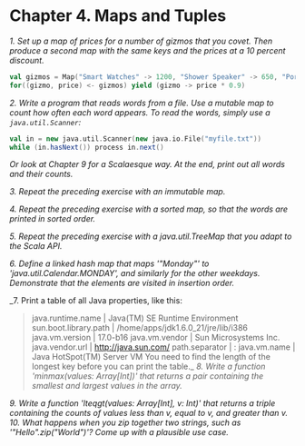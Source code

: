 # Chapter 4. Maps and Tuples

_1. Set up a map of prices for a number of gizmos that you covet. Then produce a second map with
the same keys and the prices at a 10 percent discount._
```scala
val gizmos = Map("Smart Watches" -> 1200, "Shower Speaker" -> 650, "Portable Projector" -> 460)
for((gizmo, price) <- gizmos) yield (gizmo -> price * 0.9)
```

_2. Write a program that reads words from a file. Use a mutable map to count how often each word
appears. To read the words, simply use a `java.util.Scanner`:_
```scala
val in = new java.util.Scanner(new java.io.File("myfile.txt"))
while (in.hasNext()) process in.next()
```
_Or look at Chapter 9 for a Scalaesque way.
At the end, print out all words and their counts._

_3. Repeat the preceding exercise with an immutable map._

_4. Repeat the preceding exercise with a sorted map, so that the words are printed in sorted order._

_5. Repeat the preceding exercise with a java.util.TreeMap that you adapt to the Scala API._

_6. Define a linked hash map that maps '"Monday"' to 'java.util.Calendar.MONDAY', and similarly for the other
weekdays. Demonstrate that the elements are visited in insertion order._

_7. Print a table of all Java properties, like this:
>java.runtime.name        | Java(TM) SE Runtime Environment
sun.boot.library.path    | /home/apps/jdk1.6.0_21/jre/lib/i386
>java.vm.version          | 17.0-b16
java.vm.vendor           | Sun Microsystems Inc.
java.vendor.url          | http://java.sun.com/
path.separator           | :
java.vm.name             | Java HotSpot(TM) Server VM
You need to find the length of the longest key before you can print the table._
_8. Write a function 'minmax(values: Array[Int])' that returns a pair containing the smallest and largest
values in the array._

_9. Write a function 'lteqgt(values: Array[Int], v: Int)' that returns a triple containing the counts of
values less than v, equal to v, and greater than v._
_10. What happens when you zip together two strings, such as '"Hello".zip("World")'? Come up with a
plausible use case._
